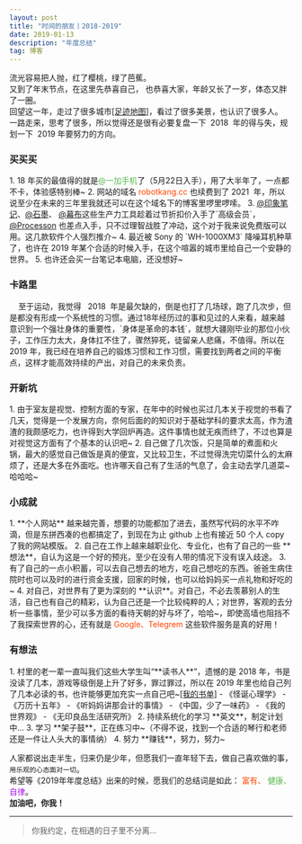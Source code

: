 ```yaml
---
layout: post
title: "时间的朋友丨2018-2019"
date: 2019-01-13 
description: "年度总结"
tag: 博客
---   
```



流光容易把人抛，红了樱桃，绿了芭蕉。        
又到了年末节点，在这里先恭喜自己，
也恭喜大家，年龄又长了一岁，体态又胖了一圈。              
回望这一年，走过了很多城市<a href="http://robotkang.cc/ziyuan/" target="_blank">[足迹地图]</a>，看过了很多美景，也认识了很多人。           
一路走来，思考了很多，所以觉得还是很有必要复盘一下&nbsp; 2018&nbsp; 年的得与失，规划一下&nbsp; 2019&nbsp;年要努力的方向。          
<h3>买买买</h3>        
1. 18 年买的最值得的就是<a style="color:#59b950;text-decoration:none">@一加手机</a>了（5月22日入手），用了大半年了，一点都不卡，体验感特别棒~       
2. 网站的域名  <a style="color:#FF4500;text-decoration:none">robotkang.cc</a> 也续费到了&nbsp;2021&nbsp; 年，所以说至少在未来的三年里我就还可以在这个域名下的博客里啰里啰嗦。     
3. <a href="https://shimo.im/?inviterid=6673547&invitername=%E4%BA%A2%E5%BF%97%E5%86%9B" target="_blank"> 
@印象笔记</a>、<a href="https://www.panc.cc" target="_blank">@石墨</a>、
<a href="https://mubu.com/inv/" target="_blank">
@幕布</a>这些生产力工具趁着过节折扣价入手了`高级会员`，<a href="https://www.processon.com/i/5c19ca49e4b0e83682e60aef" target="_blank">@Processon</a> 也差点入手，只不过理智战胜了冲动，这个对于我来说免费版可以用。这几款软件个人强烈推介~      
4. 最近被 Sony 的 `WH-1000XM3` 降噪耳机种草了，也许在&nbsp;2019&nbsp;年某个合适的时候入手，在这个喧嚣的城市里给自己一个安静的世界。        
5. 也许还会买一台笔记本电脑，还没想好~           

<h3>卡路里</h3>     
  &nbsp; &nbsp; 至于运动，我觉得 &nbsp; 2018&nbsp;  年是最欠缺的，倒是也打了几场球，跑了几次步，但是都没有形成一个系统性的习惯。通过18年经历过的事和见过的人来看，越来越意识到一个强壮身体的重要性，`身体是革命的本钱`，就想大疆刚毕业的那位小伙子，工作压力太大，身体扛不住了，骤然猝死，徒留亲人悲痛，不值得。所以在 2019 年，我已经在培养自己的锻炼习惯和工作习惯，需要找到两者之间的平衡点，这样才能高效持续的产出，对自己的未来负责。       
<h3>开新坑</h3>
1. 由于室友是视觉、控制方面的专家，在年中的时候也买过几本关于视觉的书看了几天，觉得是一个发展方向，奈何后面的的知识对于基础学科的要求太高，作为渣渣的我颇感吃力，也许得到大学回炉再造。这件事情也就无疾而终了，不过也算是对视觉这方面有了个基本的认识吧~             
2. 自己做了几次饭，只是简单的煮面和火锅，最大的感觉自己做饭是真的便宜，又比较卫生，不过觉得洗完切菜什么的太麻烦了，还是大多在外面吃。也许哪天自己有了生活的气息了，会主动去学几道菜~哈哈哈~              

<h3>小成就</h3>   
1. **个人网站** 越来越完善，想要的功能都加了进去，虽然写代码的水平不咋滴，但是东拼西凑的也都搞定了，到现在为止  github  上也有接近  50  个人 copy 了我的网站模版。       
2. 自己在工作上越来越职业化、专业化，也有了自己的一些 **想法**，自认为这是一个好的预兆，至少在没有人带的情况下没有误入歧途。       
3. 有了自己的一点小积蓄，可以去自己想去的地方，吃自己想吃的东西。爸爸生病住院时也可以及时的进行资金支援，回家的时候，也可以给妈妈买一点礼物和好吃的~            
4. 对自己，对世界有了更为深刻的 **认识**。对自己，不必去羡慕别人的生活，自己也有自己的精彩，认为自己还是一个比较纯粹的人；对世界，客观的去分析一些事情，至少可以多方面的看待天朝的好与坏了，哈哈~，即使高墙也阻挡不了我探索世界的心，还有就是 <a style="color:#FF4500;text-decoration:none">Google、Telegrem </a>这些软件服务是真的好用！          

<h3>有想法</h3>        
1. 村里的老一辈一直叫我们这些大学生叫“**读书人**”，遗憾的是  2018  年，书是没读了几本，游戏等级倒是上升了好多，罪过罪过，所以在 2019 年里也给自己列了几本必读的书，也许能够更加充实一点自己吧~<a href="http://robotkang.cc/book/" target="_blank">[我的书单]</a>         
   - 《怪诞心理学》
   - 《万历十五年》
   - 《听妈妈讲那会计的事情》
   - 《中国，少了一味药》
   - 《我的世界观》
   - 《无印良品生活研究所》
2. 持续系统化的学习 **英文**，制定计划中...       
3. 学习 **架子鼓**，正在练习中~（不得不说，找到一个合适的琴行和老师还是一件让人头大的事情纳）          
4. 努力 **赚钱**，努力，努力~          

人家都说出走半生，归来仍是少年，但愿我们一直年轻下去，做自己喜欢做的事，`用乐观的心态面对一切`。          
希望等《2019年年度总结》出来的时候，愿我们的总结词是如此：
<a style="color:#FF4500;text-decoration:none">富有、</a>
<a style="color:#59b950;text-decoration:none">健康、</a>
<a style="color:#a510eb;text-decoration:none">自律</a>。    
**加油吧，你我！**          


           
----------
>  你我约定，在相遇的日子里不分离...




  
